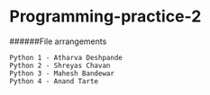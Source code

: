# Programming-practice-2
######File arrangements
```
Python 1 - Atharva Deshpande
Python 2 - Shreyas Chavan
Python 3 - Mahesh Bandewar
Python 4 - Anand Tarte
```
